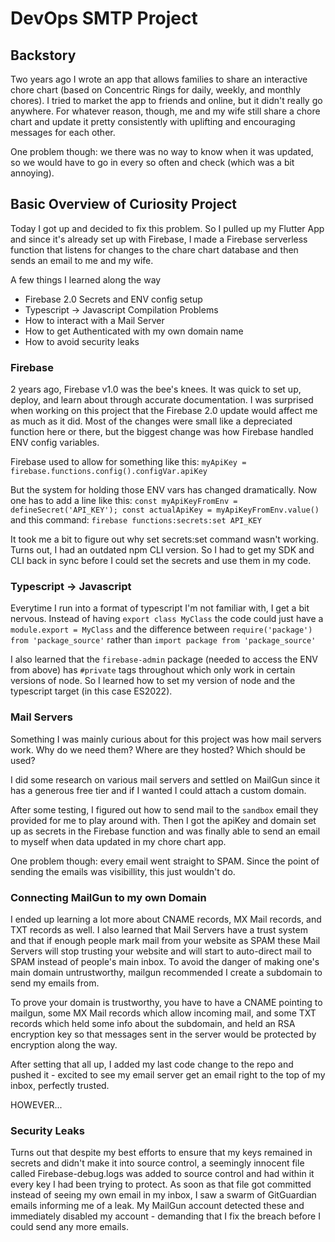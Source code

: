 # DevOps SMTP Project

## Backstory
Two years ago I wrote an app that allows families to share an interactive chore chart (based on Concentric Rings for daily, weekly, and monthly chores). I tried to market the app to friends and online, but it didn't really go anywhere. For whatever reason, though, me and my wife still share a chore chart and update it pretty consistently with uplifting and encouraging messages for each other. 

One problem though: we there was no way to know when it was updated, so we would have to go in every so often and check (which was a bit annoying).

## Basic Overview of Curiosity Project
Today I got up and decided to fix this problem. So I pulled up my Flutter App and since it's already set up with Firebase, I made a Firebase serverless function that listens for changes to the chare chart database and then sends an email to me and my wife.

A few things I learned along the way
 - Firebase 2.0 Secrets and ENV config setup
 - Typescript -> Javascript Compilation Problems
 - How to interact with a Mail Server
 - How to get Authenticated with my own domain name
 - How to avoid security leaks


### Firebase
2 years ago, Firebase v1.0 was the bee's knees. It was quick to set up, deploy, and learn about through accurate documentation. I was surprised when working on this project that the Firebase 2.0 update would affect me as much as it did. Most of the changes were small like a depreciated function here or there, but the biggest change was how Firebase handled ENV config variables.

Firebase used to allow for something like this:
`myApiKey = firebase.functions.config().configVar.apiKey`

But the system for holding those ENV vars has changed dramatically. Now one has to add a line like this:
`const myApiKeyFromEnv = defineSecret('API_KEY');
 const actualApiKey = myApiKeyFromEnv.value()`
and this command: `firebase functions:secrets:set API_KEY`

It took me a bit to figure out why set secrets:set command wasn't working. Turns out, I had an outdated npm CLI version. So I had to get my SDK and CLI back in sync before I could set the secrets and use them in my code.

 ### Typescript -> Javascript
Everytime I run into a format of typescript I'm not familiar with, I get a bit nervous. Instead of having `export class MyClass` the code could just have a `module.export = MyClass` and the difference between `require('package') from 'package_source'` rather than `import package from 'package_source'`

I also learned that the `firebase-admin` package (needed to access the ENV from above) has `#private` tags throughout which only work in certain versions of node. So I learned how to set my version of node and the typescript target (in this case ES2022). 

### Mail Servers
Something I was mainly curious about for this project was how mail servers work. Why do we need them? Where are they hosted? Which should be used?

I did some research on various mail servers and settled on MailGun since it has a generous free tier and if I wanted I could attach a custom domain.

After some testing, I figured out how to send mail to the `sandbox` email they provided for me to play around with. Then I got the apiKey and domain set up as secrets in the Firebase function and was finally able to send an email to myself when data updated in my chore chart app. 

One problem though: every email went straight to SPAM. Since the point of sending the emails was visibillity, this just wouldn't do.

### Connecting MailGun to my own Domain
I ended up learning a lot more about CNAME records, MX Mail records, and TXT records as well. I also learned that Mail Servers have a trust system and that if enough people mark mail from your website as SPAM these Mail Servers will stop trusting your website and will start to auto-direct mail to SPAM instead of people's main inbox. To avoid the danger of making one's main domain untrustworthy, mailgun recommended I create a subdomain to send my emails from.

To prove your domain is trustworthy, you have to have a CNAME pointing to mailgun, some MX Mail records which allow incoming mail, and some TXT records which held some info about the subdomain, and held an RSA encryption key so that messages sent in the server would be protected by encryption along the way.

After setting that all up, I added my last code change to the repo and pushed it - excited to see my email server get an email right to the top of my inbox, perfectly trusted.

HOWEVER...

### Security Leaks
Turns out that despite my best efforts to ensure that my keys remained in secrets and didn't make it into source control, a seemingly innocent file called Firebase-debug.logs was added to source control and had within it every key I had been trying to protect. As soon as that file got committed instead of seeing my own email in my inbox, I saw a swarm of GitGuardian emails informing me of a leak. My MailGun account detected these and immediately disabled my account - demanding that I fix the breach before I could send any more emails.



